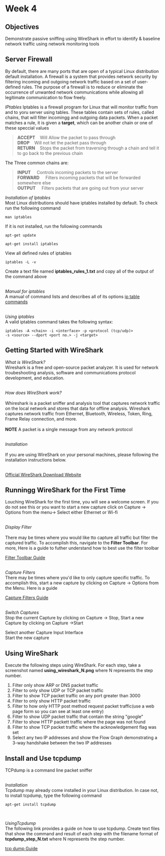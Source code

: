 # Week 4
## Objectives
Demonstrate passive sniffing using WireShark in effort to identify & baseline network traffic using network monitoring tools

## Server Firewall
By default, there are many ports that are open of a typical Linux distribution default installation. A firewall is a system that provides network security by filtering incoming and outgoing network traffic based on a set of user-defined rules. The purpose of a firewall is  to reduce or eliminate the occurrence of unwanted network communications while allowing all legitimate communication to flow freely.

_IPtables_
Iptables is a firewall program for Linux that will monitor traffic from and to yoru server using tables. These tables contain sets of rules, called chains, that will filter incomingg and outgoing data packets. When a packet matches a rule, it is given a **target**, which can be another chain or one of these speccial values

> **ACCEPT**&nbsp;&nbsp;&nbsp;&nbsp;Will Allow the packet to pass through<br>
> **DROP**&nbsp;&nbsp;&nbsp;&nbsp;Will not let the packet pass through<br>
> **RETURN**&nbsp;&nbsp;&nbsp;&nbsp;Stops the packet from traversing through a chain and tell it to go back to the previous chain

The Three common chains are:

> **INPUT**&nbsp;&nbsp;&nbsp;&nbsp; Controls incoming packets to the server<br>
> **FORWARD**&nbsp;&nbsp;&nbsp;&nbsp; Filters incoming packets that will be forwarded somewhere else<br>
> **OUTPUT**&nbsp;&nbsp;&nbsp;&nbsp; Filters packets that are going out from your server

_Installation of Iptables_<br>
Most Linux distributions should have iptables installed by default. To check run the following command
```
man iptables
```
If it is not installed, run the following commands
```
apt-get update
```
```
apt-get install iptables
```
View all defined rules of iptables
```
iptables -L -v
```
Create a text file named **iptables_rules_1.txt** and copy all of the output of the command above<br><br>

_Manual for iptables_<br>
A manual of command lists and describes all of its options
[ip table commands](https://linux.die.net/man/8/iptables)<br><br>

_Using iptables_<br>
A valid iptables command takes the following syntax:
```
iptables -A <chain> -i <interface> -p <protocol (tcp/udp)>
-s <source> --dport <port no.> -j <target>
```
## Getting Started with WireShark

_What is WireShark?_<br>
Wireshark is a free and open-source packet analyzer. It is used for network troubeshooting analysis, software and communications protocol development, and education.<br><br>

_How does WireShark work?_<br><br>
Whireshark is a packet sniffer and analysis tool that captures network traffic on the local network and stores that data for offline analysis. Wireshark captures network traffic from Ethernet, Bluetooth, Wireless, Token, Ring, Frame Relay connection, and more.<br><br>
**NOTE** A packet is a single message from any network protocol<br><br>

_Installation_<br><br>
If you are using WireShark on your personal machines, please following the installation instructions below.<br><br>

[Official WireShark Download Website](https://www.wireshark.org/download.html)

## Runningg WireShark for the First Time

Louching WireShark for the first time, you will see a welcome screen. If you do not see this or you want to start a new capture click on Capture -> Options from the menu-> Select either Ethernet or Wi-fi<br><br>

_Display Filter_<br><br>
There may be times where you would like tto capture all traffic but filter the captured traffic. To accomplish this, navigate to the **Filter Toolbar**. For more, Here is a guide to futher understand how to best use the filter toolbar

[Filter Toolbar Guide](https://wiki.wireshark.org/DisplayFilters#Examples)<br><br>

_Capture Filters_<br>
There may be times where you'd like to only capture specific traffic. To accomplish this, start a new capture by clicking on Capture -> Options from the Menu. Here is a guide

[Capture Filters Guide](https://wiki.wireshark.org/CaptureFilters#Capture_filter_is_not_a_display_filter)<br><br>

_Switch Captures_<br>
Stop the current Capture by clicking on Capture -> Stop, Start a new Capture by clicking on Capture ->Start<br>

Select another Capture Input Interface<br>
Start the new capture<br>

## Using WireShark
Execute the following steps using WireShark. For each step, take a screenshot named **using_wireshark_N.png** where N represents the step number.
1. Filter only show ARP or DNS packet traffic
2. Filter to only show UDP or TCP packet traffic
3. Filter to show TCP packet traffic on any port greater than 3000
4. Filter to only show HTTP packet traffic
5. Filter to how only HTTP post method request packet traffic(use a web page form so you can see at least one entry)
6. Filter to show UDP packet traffic that contain the string "google"
7. Filter to show HTTP packett traffic where the page was not found
8. Filter to show TCP packet traffic where the acknowledgement flag was set
9. Select any two IP addresses and show the Flow Graph demonstrating a 3-way handshake between the two IP addresses

## Install and Use tcpdump
TCPdump is a command line packet sniffer<br><br>

_Installation_<br>
Tcpdump may already come installed in your Linux distribution. In case not, to install tcpdump, type the following command
```
apt-get install tcpdump
```
<br>

_UsingTcpdump_<br>
The following link provides a guide on how to use tcpdump. Create text files that show the command and result of each step with the filename format of **tcpdump_step_N.txt** where N represents the step number.

[tcp dump Guide](https://www.tecmint.com/12-tcpdump-commands-a-network-sniffer-tool/)
